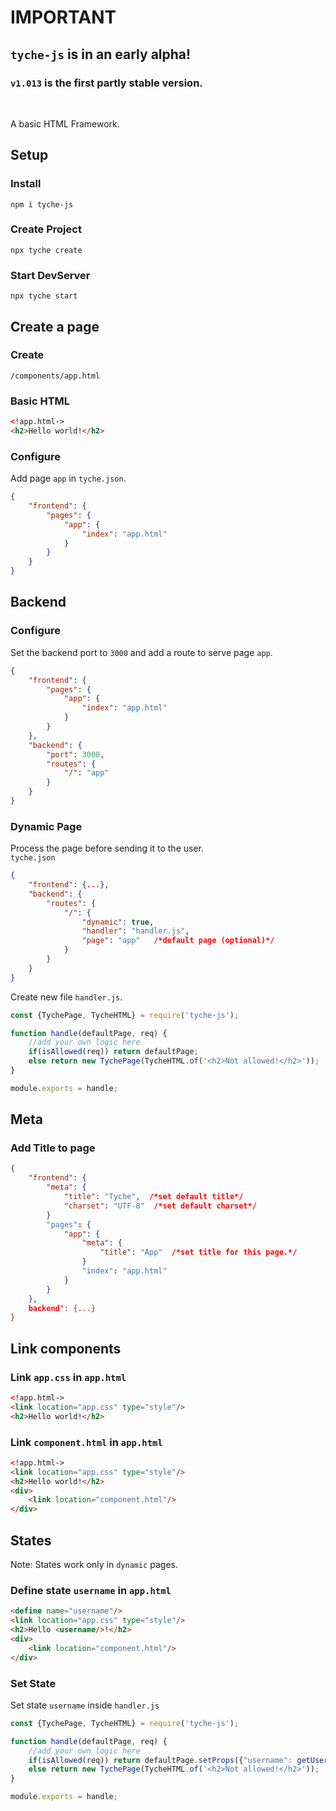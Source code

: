 # IMPORTANT
## `tyche-js` is in an early alpha!
### `v1.013` is the first partly stable version.
<br/>

A basic HTML Framework.

## Setup

### Install
`npm i tyche-js`

### Create Project
`npx tyche create`

### Start DevServer
`npx tyche start`


## Create a page

### Create
`/components/app.html`

### Basic HTML
```html
<!app.html->
<h2>Hello world!</h2>
```

### Configure
Add page `app` in `tyche.json`.
```json
{
    "frontend": {
        "pages": {
            "app": {
                "index": "app.html"
            }
        }
    }
}
```

## Backend
### Configure
Set the backend port to `3000` and add a route to serve page `app`.
```json
{
    "frontend": {
        "pages": {
            "app": {
                "index": "app.html"
            }
        }
    },
    "backend": {
        "port": 3000,
        "routes": {
            "/": "app"
        }
    }
}
```
### Dynamic Page
Process the page before sending it to the user.
<br/>
`tyche.json`
```json
{
    "frontend": {...},
    "backend": {
        "routes": {
            "/": {
                "dynamic": true,
                "handler": "handler.js",
                "page": "app"   /*default page (optional)*/
            }
        }
    }
}
```
Create new file `handler.js`.
```js
const {TychePage, TycheHTML} = require('tyche-js');

function handle(defaultPage, req) {
    //add your own logic here
    if(isAllowed(req)) return defaultPage;
    else return new TychePage(TycheHTML.of('<h2>Not allowed!</h2>'));
}

module.exports = handle;
```

## Meta
### Add Title to page
```json
{
    "frontend": {
        "meta": {
            "title": "Tyche",  /*set default title*/
            "charset": "UTF-8"  /*set default charset*/
        }
        "pages": {
            "app": {
                "meta": {
                    "title": "App"  /*set title for this page.*/
                }
                "index": "app.html"
            }
        }
    },
    backend": {...}
}
```
## Link components
### Link `app.css` in `app.html`
```html
<!app.html->
<link location="app.css" type="style"/>
<h2>Hello world!</h2>
```
### Link `component.html` in `app.html`
```html
<!app.html->
<link location="app.css" type="style"/>
<h2>Hello world!</h2>
<div>
    <link location="component.html"/>
</div>
```
## States
Note: States work only in `dynamic` pages.
<br/>
### Define state `username` in `app.html`
```html
<define name="username"/>
<link location="app.css" type="style"/>
<h2>Hello <username/>!</h2>
<div>
    <link location="component.html"/>
</div>
```
### Set State
Set state `username` inside `handler.js`
```js
const {TychePage, TycheHTML} = require('tyche-js');

function handle(defaultPage, req) {
    //add your own logic here
    if(isAllowed(req)) return defaultPage.setProps({"username": getUsername()});
    else return new TychePage(TycheHTML.of('<h2>Not allowed!</h2>'));
}

module.exports = handle;
```